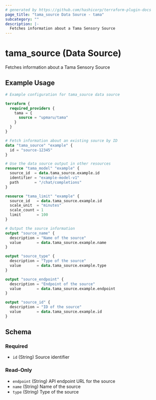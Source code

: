 ```yaml
---
# generated by https://github.com/hashicorp/terraform-plugin-docs
page_title: "tama_source Data Source - tama"
subcategory: ""
description: |-
  Fetches information about a Tama Sensory Source
---
```


# tama_source (Data Source)

Fetches information about a Tama Sensory Source

## Example Usage

```terraform
# Example configuration for tama_source data source

terraform {
  required_providers {
    tama = {
      source = "upmaru/tama"
    }
  }
}

# Fetch information about an existing source by ID
data "tama_source" "example" {
  id = "source-12345"
}

# Use the data source output in other resources
resource "tama_model" "example" {
  source_id  = data.tama_source.example.id
  identifier = "example-model-v1"
  path       = "/chat/completions"
}

resource "tama_limit" "example" {
  source_id   = data.tama_source.example.id
  scale_unit  = "minutes"
  scale_count = 1
  limit       = 100
}

# Output the source information
output "source_name" {
  description = "Name of the source"
  value       = data.tama_source.example.name
}

output "source_type" {
  description = "Type of the source"
  value       = data.tama_source.example.type
}

output "source_endpoint" {
  description = "Endpoint of the source"
  value       = data.tama_source.example.endpoint
}

output "source_id" {
  description = "ID of the source"
  value       = data.tama_source.example.id
}
```

<!-- schema generated by tfplugindocs -->
## Schema

### Required

- `id` (String) Source identifier

### Read-Only

- `endpoint` (String) API endpoint URL for the source
- `name` (String) Name of the source
- `type` (String) Type of the source
